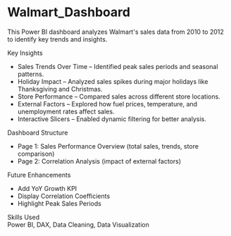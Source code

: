 # Walmart_Dashboard

This Power BI dashboard analyzes Walmart's sales data from 2010 to 2012 to identify key trends and insights.  

Key Insights  
- Sales Trends Over Time – Identified peak sales periods and seasonal patterns.  
- Holiday Impact – Analyzed sales spikes during major holidays like Thanksgiving and Christmas.  
- Store Performance – Compared sales across different store locations.  
- External Factors – Explored how fuel prices, temperature, and unemployment rates affect sales.  
- Interactive Slicers – Enabled dynamic filtering for better analysis.  

Dashboard Structure  
- Page 1: Sales Performance Overview (total sales, trends, store comparison)  
- Page 2: Correlation Analysis (impact of external factors)  

Future Enhancements  
- Add YoY Growth KPI  
- Display Correlation Coefficients  
- Highlight Peak Sales Periods  

Skills Used  
Power BI, DAX, Data Cleaning, Data Visualization  
